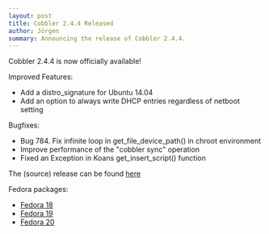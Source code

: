 ```yaml
---
layout: post
title: Cobbler 2.4.4 Released
author: Jörgen
summary: Announcing the release of Cobbler 2.4.4.
---
```

Cobbler 2.4.4 is now officially available!

Improved Features:

* Add a distro_signature for Ubuntu 14.04
* Add an option to always write DHCP entries regardless of netboot setting

Bugfixes:

* Bug 784. Fix infinite loop in get_file_device_path() in chroot environment
* Improve performance of the "cobbler sync" operation
* Fixed an Exception in Koans get_insert_script() function

The (source) release can be found <a href="https://github.com/cobbler/cobbler/releases/tag/v2.4.4">here</a>

Fedora packages:
* <a href="http://download.opensuse.org/repositories/home:/libertas-ict:/cobbler24/Fedora_18/">Fedora 18</a>
* <a href="http://download.opensuse.org/repositories/home:/libertas-ict:/cobbler24/Fedora_19/">Fedora 19</a>
* <a href="http://download.opensuse.org/repositories/home:/libertas-ict:/cobbler24/Fedora_20/">Fedora 20</a>

